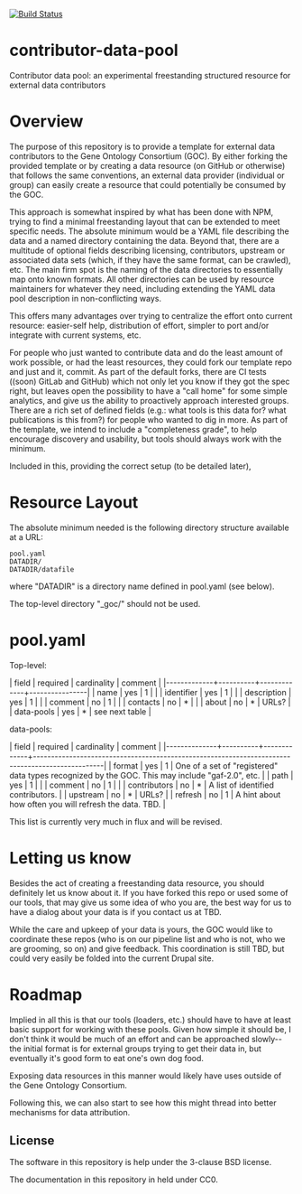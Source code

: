 [![Build Status](https://travis-ci.org/geneontology/contributor-data-pool.svg)](https://travis-ci.org/geneontology/contributor-data-pool)

# contributor-data-pool

Contributor data pool: an experimental freestanding structured resource for external data contributors

# Overview

The purpose of this repository is to provide a template for external
data contributors to the Gene Ontology Consortium (GOC). By either
forking the provided template or by creating a data resource (on
GitHub or otherwise) that follows the same conventions, an external
data provider (individual or group) can easily create a resource that
could potentially be consumed by the GOC.

This approach is somewhat inspired by what has been done with NPM,
trying to find a minimal freestanding layout that can be extended to
meet specific needs. The absolute minimum would be a YAML file
describing the data and a named directory containing the data. Beyond
that, there are a multitude of optional fields describing licensing,
contributors, upstream or associated data sets (which, if they have the
same format, can be crawled), etc. The main firm spot is the naming of
the data directories to essentially map onto known formats. All other
directories can be used by resource maintainers for whatever they
need, including extending the YAML data pool description in
non-conflicting ways.

This offers many advantages over trying to centralize the effort onto
current resource: easier-self help, distribution of effort, simpler to
port and/or integrate with current systems, etc.

For people who just wanted to contribute data and do the least amount
of work possible, or had the least resources, they could fork our
template repo and just and it, commit. As part of the default forks,
there are CI tests ((soon) GitLab and GitHub) which not only let you
know if they got the spec right, but leaves open the possibility to
have a "call home" for some simple analytics, and give us the ability
to proactively approach interested groups. There are a rich set of
defined fields (e.g.: what tools is this data for? what publications
is this from?) for people who wanted to dig in more. As part of the
template, we intend to include a "completeness grade", to help
encourage discovery and usability, but tools should always work with
the minimum.

Included in this, providing the correct setup (to be detailed later), 

# Resource Layout

The absolute minimum needed is the following directory structure available at a URL:

```
pool.yaml
DATADIR/
DATADIR/datafile
```

where "DATADIR" is a directory name defined in pool.yaml (see below).

The top-level directory "_goc/" should not be used.

# pool.yaml

Top-level:

| field       | required | cardinality | comment        |
|-------------+----------+-------------+----------------|
| name        | yes      |           1 |                |
| identifier  | yes      |           1 |                |
| description | yes      |           1 |                |
| comment     | no       |           1 |                |
| contacts    | no       |           * |                |
| about       | no       |           * | URLs?          |
| data-pools  | yes      |           * | see next table |

data-pools:

| field        | required | cardinality | comment                                                                                         |
|--------------+----------+-------------+-------------------------------------------------------------------------------------------------|
| format       | yes      |           1 | One of a set of "registered" data types recognized by the GOC. This may include "gaf-2.0", etc. |
| path         | yes      |           1 |                                                                                                 |
| comment      | no       |           1 |                                                                                                 |
| contributors | no       |           * | A list of identified contributors.                                                              |
| upstream     | no       |           * | URLs?                                                                                           |
| refresh      | no       |           1 | A hint about how often you will refresh the data. TBD.                                          |

This list is currently very much in flux and will be revised.

# Letting us know

Besides the act of creating a freestanding data resource, you should
definitely let us know about it. If you have forked this repo or used
some of our tools, that may give us some idea of who you are, the best
way for us to have a dialog about your data is if you contact us at
TBD.

While the care and upkeep of your data is yours, the GOC would like to
coordinate these repos (who is on our pipeline list and who is not,
who we are grooming, so on) and give feedback. This coordination is
still TBD, but could very easily be folded into the current Drupal
site.

# Roadmap

Implied in all this is that our tools (loaders, etc.) should have to
have at least basic support for working with these pools. Given how
simple it should be, I don't think it would be much of an effort and
can be approached slowly--the initial format is for external groups
trying to get their data in, but eventually it's good form to eat
one's own dog food.

Exposing data resources in this manner would likely have uses outside
of the Gene Ontology Consortium.

Following this, we can also start to see how this might thread into
better mechanisms for data attribution.

## License

The software in this repository is help under the 3-clause BSD license.

The documentation in this repository in held under CC0.
